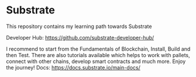 # Substrate


This repository contains my learning path towards Substrate

Developer Hub: https://github.com/substrate-developer-hub/

I recommend to start from the Fundamentals of Blockchain, Install, Build and then Test. 
There are also tutorials available which helps to work with pallets, connect with other chains,
develop smart contracts and much more. 
Enjoy the journey!
Docs: https://docs.substrate.io/main-docs/
